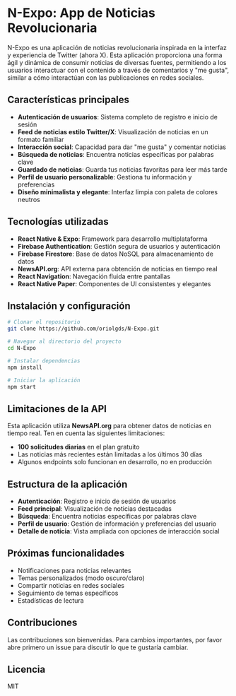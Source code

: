 # N-Expo: App de Noticias Revolucionaria

N-Expo es una aplicación de noticias revolucionaria inspirada en la interfaz y experiencia de Twitter (ahora X). Esta aplicación proporciona una forma ágil y dinámica de consumir noticias de diversas fuentes, permitiendo a los usuarios interactuar con el contenido a través de comentarios y "me gusta", similar a cómo interactúan con las publicaciones en redes sociales.

## Características principales

- **Autenticación de usuarios**: Sistema completo de registro e inicio de sesión
- **Feed de noticias estilo Twitter/X**: Visualización de noticias en un formato familiar
- **Interacción social**: Capacidad para dar "me gusta" y comentar noticias
- **Búsqueda de noticias**: Encuentra noticias específicas por palabras clave
- **Guardado de noticias**: Guarda tus noticias favoritas para leer más tarde
- **Perfil de usuario personalizable**: Gestiona tu información y preferencias
- **Diseño minimalista y elegante**: Interfaz limpia con paleta de colores neutros

## Tecnologías utilizadas

- **React Native & Expo**: Framework para desarrollo multiplataforma
- **Firebase Authentication**: Gestión segura de usuarios y autenticación
- **Firebase Firestore**: Base de datos NoSQL para almacenamiento de datos
- **NewsAPI.org**: API externa para obtención de noticias en tiempo real
- **React Navigation**: Navegación fluida entre pantallas
- **React Native Paper**: Componentes de UI consistentes y elegantes

## Instalación y configuración

```bash
# Clonar el repositorio
git clone https://github.com/oriolgds/N-Expo.git

# Navegar al directorio del proyecto
cd N-Expo

# Instalar dependencias
npm install

# Iniciar la aplicación
npm start
```

## Limitaciones de la API

Esta aplicación utiliza **NewsAPI.org** para obtener datos de noticias en tiempo real. Ten en cuenta las siguientes limitaciones:

- **100 solicitudes diarias** en el plan gratuito
- Las noticias más recientes están limitadas a los últimos 30 días
- Algunos endpoints solo funcionan en desarrollo, no en producción

## Estructura de la aplicación

- **Autenticación**: Registro e inicio de sesión de usuarios
- **Feed principal**: Visualización de noticias destacadas
- **Búsqueda**: Encuentra noticias específicas por palabras clave
- **Perfil de usuario**: Gestión de información y preferencias del usuario
- **Detalle de noticia**: Vista ampliada con opciones de interacción social

## Próximas funcionalidades

- Notificaciones para noticias relevantes
- Temas personalizados (modo oscuro/claro)
- Compartir noticias en redes sociales
- Seguimiento de temas específicos
- Estadísticas de lectura

## Contribuciones

Las contribuciones son bienvenidas. Para cambios importantes, por favor abre primero un issue para discutir lo que te gustaría cambiar.

## Licencia

MIT
